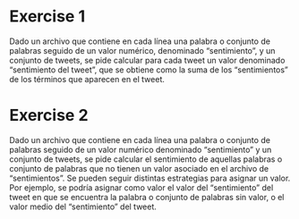 # Exercise 1
Dado un archivo que contiene en cada línea una palabra o conjunto de palabras seguido de un valor numérico, denominado “sentimiento”, y un conjunto de tweets, se pide calcular para cada tweet un valor denominado “sentimiento del tweet”, que se obtiene como la suma de los “sentimientos” de los términos que aparecen en el tweet.
# Exercise 2
Dado un archivo que contiene en cada línea una palabra o conjunto de palabras seguido de un valor numérico denominado “sentimiento” y un conjunto de tweets, se pide calcular el sentimiento de aquellas palabras o conjunto de palabras que no tienen un valor asociado en el archivo de “sentimientos”. Se pueden seguir distintas estrategias para asignar un valor. Por ejemplo, se podría asignar como valor el valor del “sentimiento” del tweet en que se encuentra la palabra o conjunto de palabras sin valor, o el valor medio del “sentimiento” del tweet.
